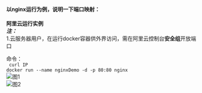 #### 以nginx运行为例，说明一下端口映射：  
**阿里云运行实例**  
***注：***  
1.云服务器用户，在运行docker容器供外界访问，需在阿里云控制台**安全组**开放端口

命令：  
    ` curl IP`  
    ` docker run --name nginxDemo -d -p 80:80 nginx `  
![图1](https://github.com/momokanni/docker/blob/master/piture/port_1.png)  
![图2](https://github.com/momokanni/docker/blob/master/piture/port_2.png)
